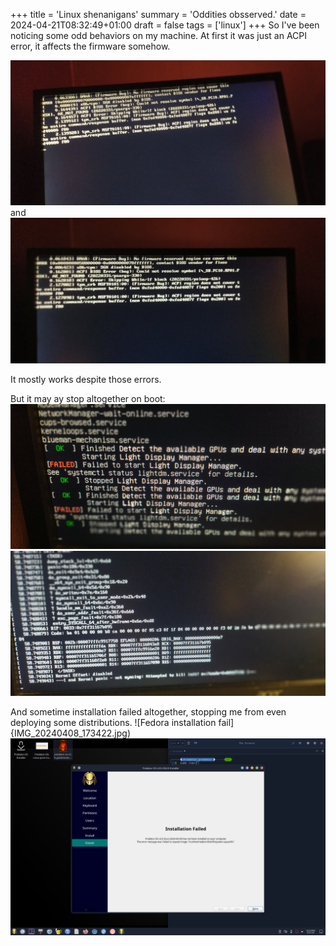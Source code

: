 +++
title = 'Linux shenanigans'
summary = 'Oddities obsserved.'
date = 2024-04-21T08:32:49+01:00
draft = false
tags = ['linux']
+++
So I've been noticing some odd behaviors on my machine.
At first it was just an ACPI error, it affects the firmware somehow.

![ACPI Error](IMG_20240403_165152.jpg) and ![ACPI error 2](IMG_20240407_162038.jpg)

It mostly works despite those errors.

But it may ay stop altogether on boot:
![Lightdm issue](IMG_20240404_230444.jpg)
![Kernel panic](IMG_20240405_192759.jpg)

And sometime installation failed altogether, stopping me from even deploying some distributions.
![Fedora installation fail]{IMG_20240408_173422.jpg)
![Predator installlation failed](Screenshot_20240421_151534.png)
